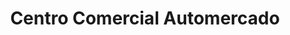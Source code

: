 ---
title: "Centro Comercial Automercado"
url: /caracas/centro-comercial-automercado/
shop: Einkaufszentrum
---